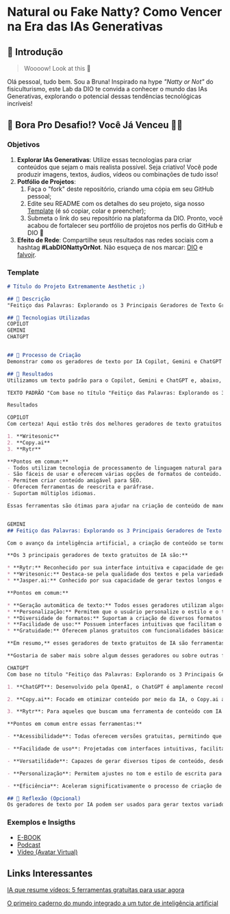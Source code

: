 # Natural ou Fake Natty? Como Vencer na Era das IAs Generativas

## 🚀 Introdução

> Woooow! Look at this 👀

Olá pessoal, tudo bem. Sou a Bruna! Inspirado na hype _"Natty or Not"_ do fisiculturismo, este Lab da DIO te convida a conhecer o mundo das IAs Generativas, explorando o potencial dessas tendências tecnológicas incríveis!

## 🎯 Bora Pro Desafio!? Você Já Venceu 💪🤓

### Objetivos

1. **Explorar IAs Generativas**: Utilize essas tecnologias para criar conteúdos que sejam o mais realista possível. Seja criativo! Você pode produzir imagens, textos, áudios, vídeos ou combinações de tudo isso!
1. **Potfólio de Projetos**:
    1. Faça o "fork" deste repositório, criando uma cópia em seu GitHub pessoal;
    2. Edite seu README com os detalhes do seu projeto, siga nosso [Template](#template) (é só copiar, colar e preencher);
    3. Submeta o link do seu repositório na plataforma da DIO. Pronto, você acabou de fortalecer seu portfólio de projetos nos perfis do GitHub e DIO 🚀
1. **Efeito de Rede**: Compartilhe seus resultados nas redes sociais com a hashtag **#LabDIONattyOrNot**. Não esqueça de nos marcar: [DIO](https://www.linkedin.com/school/dio-makethechange) e [falvojr](https://www.linkedin.com/in/falvojr).

### Template

```markdown
# Título do Projeto Extremamente Aesthetic ;)

## 📒 Descrição
"Feitiço das Palavras: Explorando os 3 Principais Geradores de Texto Grátis"

## 🤖 Tecnologias Utilizadas
COPILOT
GEMINI
CHATGPT


## 🧐 Processo de Criação
Demonstrar como os geradores de texto por IA Copilot, Gemini e ChatGPT se comportam ao utilizar um mesmo conjunto de algoritmos de processamento de linguagem natural para criar conteúdo escrito.

## 🚀 Resultados
Utilizamos um texto padrão para o Copilot, Gemini e ChatGPT e, abaixo, os resultados gerados por cada uma destas ferramentas.

TEXTO PADRÃO "Com base no título "Feitiço das Palavras: Explorando os 3 Principais Geradores de Texto Grátis" me cite os 3 melhores geradores de textos gratuitos de IA e descreva de maneira resumida em 5 linhas os pontos em comum que eles possuem"

Resultados

COPILOT
Com certeza! Aqui estão três dos melhores geradores de texto gratuitos de IA:

1. **Writesonic**
2. **Copy.ai**
3. **Rytr**

**Pontos em comum:**
- Todos utilizam tecnologia de processamento de linguagem natural para gerar texto.
- São fáceis de usar e oferecem várias opções de formatos de conteúdo.
- Permitem criar conteúdo amigável para SEO.
- Oferecem ferramentas de reescrita e paráfrase.
- Suportam múltiplos idiomas.

Essas ferramentas são ótimas para ajudar na criação de conteúdo de maneira rápida e eficiente! 📝✨


GEMINI 
## Feitiço das Palavras: Explorando os 3 Principais Geradores de Texto Grátis

Com o avanço da inteligência artificial, a criação de conteúdo se tornou mais acessível e eficiente. Diversas ferramentas gratuitas, como os geradores de texto, têm revolucionado a forma como escrevemos. Mas, com tantas opções disponíveis, quais são os melhores?

**Os 3 principais geradores de texto gratuitos de IA são:**

* **Rytr:** Reconhecido por sua interface intuitiva e capacidade de gerar diversos tipos de conteúdo, desde posts de blog até e-mails.
* **Writesonic:** Destaca-se pela qualidade dos textos e pela variedade de modelos pré-definidos, facilitando a criação de diferentes formatos de conteúdo.
* **Jasper.ai:** Conhecido por sua capacidade de gerar textos longos e coesos, como artigos e relatórios, e por sua integração com diversas plataformas.

**Pontos em comum:**

* **Geração automática de texto:** Todos esses geradores utilizam algoritmos de aprendizado de máquina para gerar textos originais com base em um determinado prompt ou tema.
* **Personalização:** Permitem que o usuário personalize o estilo e o tom da escrita, adaptando o conteúdo às suas necessidades específicas.
* **Diversidade de formatos:** Suportam a criação de diversos formatos de conteúdo, como artigos, posts de blog, e-mails, scripts e muito mais.
* **Facilidade de uso:** Possuem interfaces intuitivas que facilitam o uso, mesmo para quem não tem experiência com ferramentas de escrita.
* **Gratuidade:** Oferecem planos gratuitos com funcionalidades básicas, permitindo que os usuários experimentem a ferramenta antes de adquirir um plano pago.

**Em resumo,** esses geradores de texto gratuitos de IA são ferramentas poderosas que podem auxiliar na criação de diversos tipos de conteúdo, desde textos simples até materiais mais complexos. Ao escolher a ferramenta ideal, é importante considerar as suas necessidades específicas e as funcionalidades oferecidas por cada uma delas. 

**Gostaria de saber mais sobre algum desses geradores ou sobre outras ferramentas de inteligência artificial para escrita?** 

CHATGPT
Com base no título "Feitiço das Palavras: Explorando os 3 Principais Geradores de Texto Grátis", aqui estão os três melhores geradores de texto de IA gratuitos:

1. **ChatGPT**: Desenvolvido pela OpenAI, o ChatGPT é amplamente reconhecido por sua capacidade de gerar textos coerentes e relevantes em diversos contextos. Utiliza modelos avançados de linguagem para fornecer respostas articuladas e criativas, sendo ideal para tarefas que vão desde a redação de artigos até a geração de código. 

2. **Copy.ai**: Focado em otimizar conteúdo por meio da IA, o Copy.ai auxilia escritores a gerar textos de alta qualidade rapidamente. Oferece uma variedade de modelos que abrangem desde biografias até e-mails de vendas, permitindo um processo de redação mais ágil e eficiente. Sua capacidade de ajustar o tom e o estilo conforme as necessidades do usuário é uma grande vantagem. 

3. **Rytr**: Para aqueles que buscam uma ferramenta de conteúdo com IA que combine efetividade e economia, o Rytr é uma excelente escolha. Embora possua menos modelos, sua facilidade de uso e rapidez na geração de texto fazem dele um recurso valioso para redatores. 

**Pontos em comum entre essas ferramentas:**

- **Acessibilidade**: Todas oferecem versões gratuitas, permitindo que os usuários experimentem suas funcionalidades sem custos iniciais.

- **Facilidade de uso**: Projetadas com interfaces intuitivas, facilitam a interação mesmo para aqueles com pouca experiência em ferramentas de IA.

- **Versatilidade**: Capazes de gerar diversos tipos de conteúdo, desde artigos e postagens em blogs até e-mails e descrições de produtos.

- **Personalização**: Permitem ajustes no tom e estilo de escrita para alinhar o conteúdo às necessidades específicas do usuário.

- **Eficiência**: Aceleram significativamente o processo de criação de conteúdo, auxiliando na superação de bloqueios criativos e aumentando a produtividade.

## 💭 Reflexão (Opcional)
Os geradores de texto por IA podem ser usados para gerar textos variados, como artigos, resumos, descrições de produtos e muito mais, de forma rápida e automatizada. Essas ferramentas ajudam a economizar tempo e esforço na criação de conteúdo, mantendo a qualidade e a consistência. No entanto, é necessário ter certa cautela quanto ao seu uso e sempre que possível verificar se as informações geradas estão atualizadas, não são fantasiosas e adequadas ao contexto daquilo que o usuário espera ao solicitar determinada atividade.
```

### Exemplos e Insigths

- [E-BOOK](/exemplos/E-BOOK.md)
- [Podcast](/exemplos/PODCAST.md)
- [Vídeo (Avatar Virtual)](/exemplos/VIDEO.md)

## Links Interessantes

[IA que resume vídeos: 5 ferramentas gratuitas para usar agora](https://www.techtudo.com.br/listas/2025/01/ia-que-resume-videos-5-ferramentas-gratuitas-para-usar-agora-edsoftwares.ghtml)

[O primeiro caderno do mundo integrado a um tutor de inteligência artificial](https://super.abril.com.br/tecnologia/o-primeiro-caderno-do-mundo-integrado-a-um-tutor-de-inteligencia-artificial)

